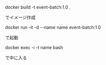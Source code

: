 
docker build -t event-batch:1.0 .

でイメージ作成

docker run -it -d --name name event-batch:1.0

で起動

docker exec -i -t name bash

で中に入る
